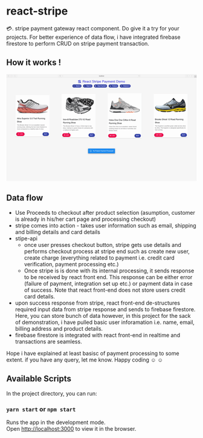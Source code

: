 # react-stripe

💳. stripe payment gateway react component. Do give it a try for your projects. For better experience of data flow, i have integrated firebase firestore to perform CRUD on stripe payment transaction.

## How it works !

![react-stripe](react-stripe.gif)

## Data flow

* Use Proceeds to checkout after product selection (asumption, customer is already in his/her cart page and processing checkout)
* stripe comes into action - takes user information such as email, shipping and billing details and card details
* stipe-api
  * once user presses checkout button, stripe gets use details and performs checkout process at stripe end such as create new user, create charge (everything related to payment i.e. credit card verification, payment processing etc.)
  * Once stripe is is done with its internal processing, it sends response to be received by react front end. This response can be either error (failure of payment, integration set up etc.) or payment data in case of success. Note that react front-end does not store users credit card details.
* upon success response from stripe, react front-end de-structures required input data from stripe response and sends to firebase firestore. Here, you can store bunch of data however, in this project for the sack of demonstration, i have pulled basic user inforamation i.e. name, email, billing address and product details.
* firebase firestore is integrated with react front-end in realtime and transactions are seamless.

Hope i have explained at least basisc of payment processing to some extent. if you have any query, let me know. Happy coding ☺️ ☺️


## Available Scripts

In the project directory, you can run:

### `yarn start` or `npm start`

Runs the app in the development mode.\
Open [http://localhost:3000](http://localhost:3000) to view it in the browser.



